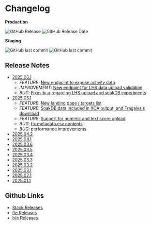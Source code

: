 
# Changelog

**Production**

![GitHub Release](https://img.shields.io/github/v/release/xchem/fragalysis-stack?display_name=tag&style=for-the-badge&label=production%20version&link=https%3A%2F%2Fgithub.com%2Fxchem%2Ffragalysis-stack%2Freleases)
![GitHub Release Date](https://img.shields.io/github/release-date/xchem/fragalysis-stack?style=for-the-badge&label=released%20&link=https%3A%2F%2Fgithub.com%2Fxchem%2Ffragalysis-stack%2Freleases)

**Staging**

![GitHub last commit](https://img.shields.io/github/last-commit/xchem/fragalysis-backend?style=for-the-badge&label=last%20b%2Fe%20update)
![GitHub last commit](https://img.shields.io/github/last-commit/xchem/fragalysis-frontend?style=for-the-badge&label=last%20f%2Fe%20update)



## Release Notes


- [2025.06.1](https://github.com/xchem/fragalysis-stack/releases/tag/2025.06.1)
	- *FEATURE*: [New endpoint to expose activity data](https://github.com/m2ms/fragalysis-frontend/issues/1780)
	- *IMPROVEMENT*: [New endpoint for LHS data upload validation](https://github.com/m2ms/fragalysis-frontend/issues/1774)
	- *BUG*: [Fixes bug regarding LHS upload and soakDB experiments](https://github.com/m2ms/fragalysis-frontend/issues/1785)
- [2025.05.1](https://github.com/xchem/fragalysis-stack/releases/tag/2025.05.1)
	- *FEATURE*: [New landing page / targets list](https://github.com/m2ms/fragalysis-frontend/issues/1565)
	- *FEATURE*: [SoakDB data included in XCA output, and Fragalysis download](https://github.com/m2ms/fragalysis-frontend/issues/1768)
	- *FEATURE*: [Support for numeric and text score upload](https://github.com/m2ms/fragalysis-frontend/issues/1683)
	- *BUG*: [fix metadata.csv contents](https://github.com/m2ms/fragalysis-frontend/issues/1763)
	- *BUG*: [performance improvements](https://github.com/m2ms/fragalysis-frontend/issues/1761)
- [2025.04.2](https://github.com/xchem/fragalysis-stack/releases/tag/2025.04.2)
- [2025.04.1](https://github.com/xchem/fragalysis-stack/releases/tag/2025.04.1)
- [2025.03.6](https://github.com/xchem/fragalysis-stack/releases/tag/2025.03.6)
- [2025.03.5](https://github.com/xchem/fragalysis-stack/releases/tag/2025.03.5)
- [2025.03.4](https://github.com/xchem/fragalysis-stack/releases/tag/2025.03.4)
- [2025.03.3](https://github.com/xchem/fragalysis-stack/releases/tag/2025.03.3)
- [2025.03.2](https://github.com/xchem/fragalysis-stack/releases/tag/2025.03.2)
- [2025.03.1](https://github.com/xchem/fragalysis-stack/releases/tag/2025.03.1)
- [2025.02.1](https://github.com/xchem/fragalysis-stack/releases/tag/2025.02.1)
- [2025.01.1](https://github.com/xchem/fragalysis-stack/releases/tag/2025.01.1)

## Github Links

- [Stack Releases](https://github.com/xchem/fragalysis-stack/releases)
- [f/e Releases](https://github.com/xchem/fragalysis-frontend/releases)
- [b/e Releases](https://github.com/xchem/fragalysis-backend/releases)